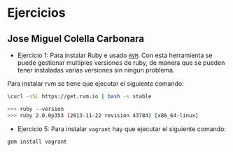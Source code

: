 Ejercicios
==========
Jose Miguel Colella Carbonara
-----------------------------


* Ejercicio 1:
Para instalar Ruby e usado [`RVM`][1]. Con esta herramienta se puede gestionar multiples versiones de ruby, de manera que se pueden tener instaladas varias versiones sin ningun problema. 

Para instalar rvm se tiene que ejecutar el siguiente comando:

```sh
\curl -sSL https://get.rvm.io | bash -s stable
```


```sh
>>> ruby --version
>>> ruby 2.0.0p353 (2013-11-22 revision 43784) [x86_64-linux]

```

* Ejercicio 5:
Para instalar `vagrant` hay que ejecutar el siguiente comando:

```sh
gem install vagrant
```

[1]: https://rvm.io/

